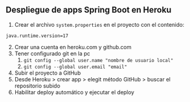 ## Despliegue de apps Spring Boot en Heroku


1. Crear el archivo `system.properties` en el proyecto con el contenido:
```
java.runtime.version=17
```
2. Crear una cuenta en heroku.com y github.com
3. Tener configurado git en la pc
   1. `git config --global user.name "nombre de usuario local"`
   2. `git config --global user.email "email" `
4. Subir el proyecto a GitHub
5. Desde Heroku > crear app > elegit método GitHub > buscar el repositorio subido
6. Habilitar deploy automático y ejecutar el deploy
